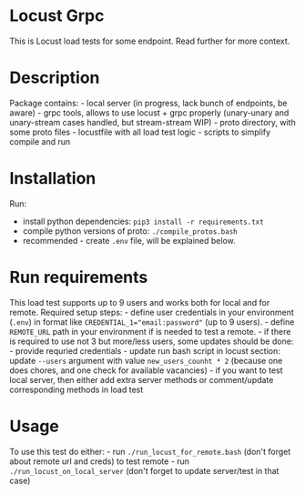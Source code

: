 # Locust Grpc
This is Locust load tests for some endpoint. Read further for more context.


# Description
Package contains:
    - local server (in progress, lack bunch of endpoints, be aware)
    - grpc tools, allows to use locust + grpc properly (unary-unary and unary-stream cases handled, but stream-stream WIP)
    - proto directory, with some proto files
    - locustfile with all load test logic
    - scripts to simplify compile and run

# Installation
Run:
- install python dependencies: `pip3 install -r requirements.txt`
- compile python versions of proto: `./compile_protos.bash`
- recommended - create `.env` file, will be explained below.

# Run requirements
This load test supports up to 9 users and works both for local and for remote.
Required setup steps:
    - define user credentials in your environment (`.env`) in format like `CREDENTIAL_1="email:password"` (up to 9 users).
    - define `REMOTE_URL` path in your environment if is needed to test a remote.
    - if there is required to use not 3 but more/less users, some updates should be done:
        - provide requried credentials
        - update run bash script in locust section: update `--users` argument with value `new_users_counht * 2` (because one does chores, and one check for available vacancies)
    - if you want to test local server, then either add extra server methods or comment/update corresponding methods in load test

# Usage
To use this test do either:
    - run `./run_locust_for_remote.bash` (don't forget about remote url and creds) to test remote
    - run `./run_locust_on_local_server` (don't forget to update server/test in that case)
